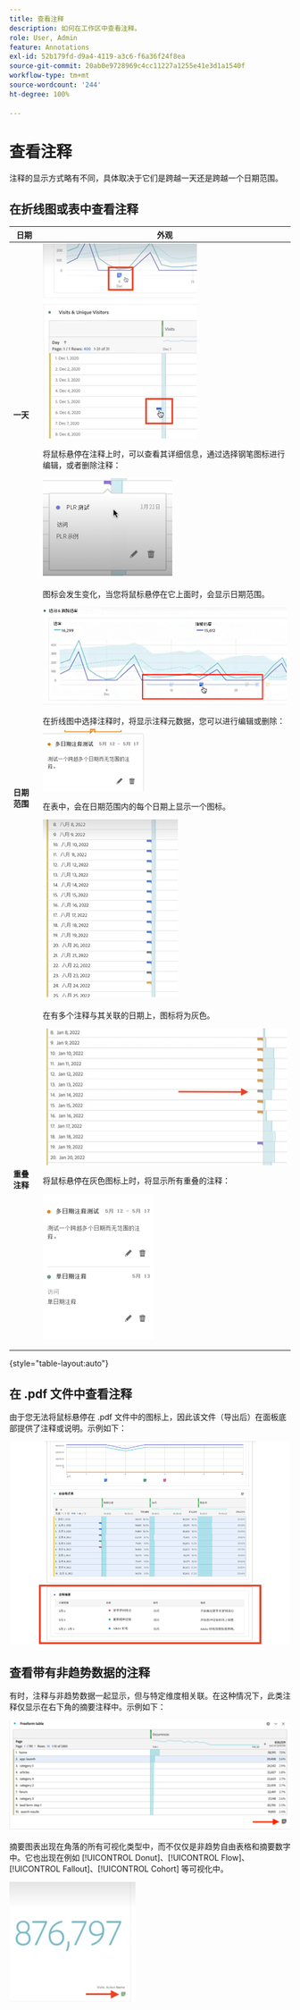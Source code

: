 ```yaml
---
title: 查看注释
description: 如何在工作区中查看注释。
role: User, Admin
feature: Annotations
exl-id: 52b179fd-d9a4-4119-a3c6-f6a36f24f8ea
source-git-commit: 20ab0e9728969c4cc11227a1255e41e3d1a1540f
workflow-type: tm+mt
source-wordcount: '244'
ht-degree: 100%

---
```


# 查看注释

注释的显示方式略有不同，具体取决于它们是跨越一天还是跨越一个日期范围。

## 在折线图或表中查看注释

| 日期 | 外观 |
| --- | --- |
| **一天** | ![](assets/single-day.png)<p>将鼠标悬停在注释上时，可以查看其详细信息，通过选择钢笔图标进行编辑，或者删除注释：<p> ![](assets/hover.png) |
| **日期范围** | 图标会发生变化，当您将鼠标悬停在它上面时，会显示日期范围。<p>![](assets/multi-day.png)<p>在折线图中选择注释时，将显示注释元数据，您可以进行编辑或删除：![](assets/multi-hover.png)<p>在表中，会在日期范围内的每个日期上显示一个图标。<p>![](assets/multi-day-table.png) |
| **重叠注释** | 在有多个注释与其关联的日期上，图标将为灰色。<p>![](assets/grey.png)<p>将鼠标悬停在灰色图标上时，将显示所有重叠的注释：<p>![](assets/overlap.png) |

{style="table-layout:auto"}

## 在 .pdf 文件中查看注释

由于您无法将鼠标悬停在 .pdf 文件中的图标上，因此该文件（导出后）在面板底部提供了注释或说明。示例如下：

![](assets/ann-pdf.png)

## 查看带有非趋势数据的注释

有时，注释与非趋势数据一起显示，但与特定维度相关联。在这种情况下，此类注释仅显示在右下角的摘要注释中。示例如下：

![](assets/non-date.png)

摘要图表出现在角落的所有可视化类型中，而不仅仅是非趋势自由表格和摘要数字中。它也出现在例如 [!UICONTROL Donut]、[!UICONTROL Flow]、[!UICONTROL Fallout]、[!UICONTROL Cohort] 等可视化中。

![](assets/ann-summary.png)

